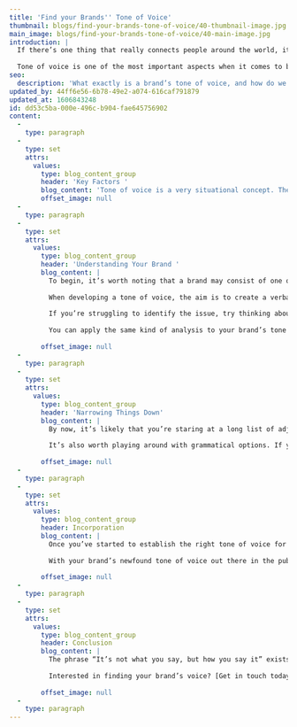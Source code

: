 ```yaml
---
title: 'Find your Brands'' Tone of Voice'
thumbnail: blogs/find-your-brands-tone-of-voice/40-thumbnail-image.jpg
main_image: blogs/find-your-brands-tone-of-voice/40-main-image.jpg
introduction: |
  If there’s one thing that really connects people around the world, it’s authentic, meaningful communication. Brands communicate much like individuals do with one another – through visual signals and tone of voice. But what exactly does tone of voice mean, and how do we establish it?
  
  Tone of voice is one of the most important aspects when it comes to branding. The term refers to how your company communicates both internally and externally. It’s all well and good having consistent, first-rate visuals, but if your messaging is muddled, contradictory or unfamiliar, the whole branding exercise becomes rather meaningless.
seo:
  description: 'What exactly is a brand’s tone of voice, and how do we establish it? Interested in finding your brand’s voice? Get in touch with our team today on 01253 297900.'
updated_by: 44ff6e56-6b78-49e2-a074-616caf791879
updated_at: 1606843248
id: dd53c5ba-000e-496c-b904-fae645756902
content:
  -
    type: paragraph
  -
    type: set
    attrs:
      values:
        type: blog_content_group
        header: 'Key Factors '
        blog_content: 'Tone of voice is a very situational concept. There will doubtless be circumstances that require your brand to maintain a serious tone, such as when dealing with complaints, for example. On the other hand, interactions on social media, for instance, might allow you a little leeway to dispense with the formalities and take on a more friendly, conversational tone. Finally, target audience is just as relevant – if you’re looking to address people of a specific age or gender, you must choose your words wisely to avoid alienating your chosen demographic. '
        offset_image: null
  -
    type: paragraph
  -
    type: set
    attrs:
      values:
        type: blog_content_group
        header: 'Understanding Your Brand '
        blog_content: |
          To begin, it’s worth noting that a brand may consist of one or more sub-brands, each of which may employ a different corporate tone (which is perfectly okay!). The trick is to identify a tone of voice which perfectly suits the traits of each individual brand.
          
          When developing a tone of voice, the aim is to create a verbal embodiment of your brand’s personality. Look back at any existing brand material (across all media) and ask yourself: is your chosen method of written communication representative of the values your brand holds? If not, it’s time to assess where things are going wrong. 
          
          If you’re struggling to identify the issue, try thinking about the characteristics of your own personality (and perhaps your friends or family too) – you might notice how certain individuals use specific turns of phrase or slang words, for example. Similarly, you may notice how certain individuals favour detailed responses over getting straight to the heart of the matter. 
          
          You can apply the same kind of analysis to your brand’s tone of voice by visualising your brand as a person and seeing if you can spot any inconsistencies – what kind of personality traits does your brand possess? Is it humorous and conversational, or does it lean towards a more professional, serious tone? Write down as many words as you can think of that correspond to the characteristics of your brand. Then take a look at your competitors and repeat the characterisation process – this is a sure-fire way to identify how you can set your brand apart from your rivals.
          
        offset_image: null
  -
    type: paragraph
  -
    type: set
    attrs:
      values:
        type: blog_content_group
        header: 'Narrowing Things Down'
        blog_content: |
          By now, it’s likely that you’re staring at a long list of adjectives. By process of elimination, try narrowing your selection down to no more than five qualities which perfectly describe the characteristics of your brand. Next, assess whether applying these characteristics to your brand’s tone of voice would result in things being interpreted in way that you want. Even with the best of intentions, some people may take things the wrong way – be decisive and positive in your choices but be aware of creating misunderstanding. 
          
          It’s also worth playing around with grammatical options. If you’re opting for a more informal route, for example, why not see if apostrophised words align more with your brand’s tone of communication? Stay within the realms of good taste, though – text-speak seldom hits the spot nowadays.  
          
        offset_image: null
  -
    type: paragraph
  -
    type: set
    attrs:
      values:
        type: blog_content_group
        header: Incorporation
        blog_content: |
          Once you’ve started to establish the right tone of voice for your brand, you need to ensure that your brand guidelines detail everything in full (check out our previous blog post on brand guidelines [here](/thinking/what-are-brand-guidelines-and-why-do-i-need-them/)). It’s good to be specific – use relevant examples of dos and don’ts so that people know exactly how your brand will communicate and engage with the world. 
          
          With your brand’s newfound tone of voice out there in the public domain, make sure you continue to monitor things over time. Every aspect of your brand should be subject to change if things aren’t quite clicking, and tone of voice is no exception. Keep an eye on what customers are saying about your brand and don’t be afraid to adjust things if necessary. 
          
        offset_image: null
  -
    type: paragraph
  -
    type: set
    attrs:
      values:
        type: blog_content_group
        header: Conclusion
        blog_content: |
          The phrase “It’s not what you say, but how you say it” exists for a reason. In terms of tone of voice, the aim isn’t necessarily to get people to remember the words you use, but rather to remember the impression that your brand gave them. Bear that in mind and your brand will be well on your way to establishing a tone of voice that’s good as its word.
          
          Interested in finding your brand’s voice? [Get in touch today.](/contact)
          
        offset_image: null
  -
    type: paragraph
---
```

